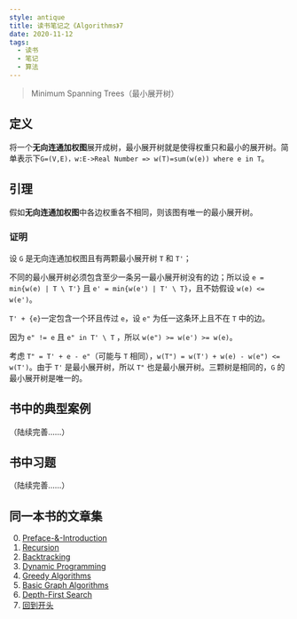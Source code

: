 ```yaml
---
style: antique
title: 读书笔记之《Algorithms》7
date: 2020-11-12
tags:
  - 读书
  - 笔记
  - 算法
---
```


> Minimum Spanning Trees（最小展开树）

## 定义

将一个**无向连通加权图**展开成树，最小展开树就是使得权重只和最小的展开树。简单表示下`G=(V,E)，w:E->Real Number => w(T)=sum(w(e)) where e in T`。

## 引理

假如**无向连通加权图**中各边权重各不相同，则该图有唯一的最小展开树。

### 证明

设 `G` 是无向连通加权图且有两颗最小展开树 `T` 和 `T'`；

不同的最小展开树必须包含至少一条另一最小展开树没有的边；所以设 `e = min{w(e) | T \ T'}` 且 `e' = min{w(e') | T' \ T}`，且不妨假设 `w(e) <= w(e')`。

`T' + {e}`一定包含一个环且传过 `e`，设 `e"` 为任一这条环上且不在 `T` 中的边。

因为 `e" != e` 且 `e" in T' \ T` ，所以 `w(e") >= w(e') >= w(e)`。

考虑 `T" = T' + e - e"`（可能与 `T` 相同），`w(T") = w(T') + w(e) - w(e") <= w(T')`。由于 `T'` 是最小展开树，所以 `T"` 也是最小展开树。三颗树是相同的，`G` 的最小展开树是唯一的。

## 书中的典型案例

（陆续完善……）

## 书中习题

（陆续完善……）

## 同一本书的文章集

0. [Preface-&-Introduction](post:Book-Algorithms-0-Preface-&-Introduction)
1. [Recursion](post:Book-Algorithms-1-Recursion)
1. [Backtracking](post:Book-Algorithms-2-Backtracking)
1. [Dynamic Programming](post:Book-Algorithms-3-Dynamic-Programming)
1. [Greedy Algorithms](post:Book-Algorithms-4-Greedy-Algorithms)
1. [Basic Graph Algorithms](post:Book-Algorithms-5-Basic-Graph-Algorithms)
1. [Depth-First Search](post:Book-Algorithms-6-Depth-First-Search)
1. [回到开头](scroll-to-the-very-top)
